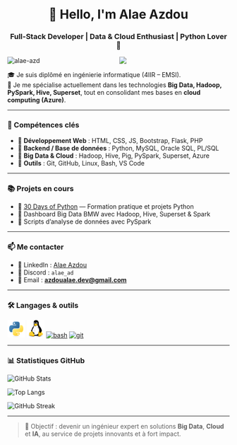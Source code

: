 <h1 align="center">👋 Hello, I'm Alae Azdou</h1>
<h3 align="center">Full-Stack Developer | Data & Cloud Enthusiast | Python Lover 🐍</h3>

<img align="right" width="250" src="https://github.com/alae-azd/alae-azd/assets/142126536/eb75b6b5-38b9-4cd0-a5a5-ec357e360331">

<p align="left">
  <img src="https://komarev.com/ghpvc/?username=alae-azd&label=Profile%20views&color=0e75b6&style=flat" alt="alae-azd" />
</p>

🎓 Je suis diplômé en ingénierie informatique (4IIR – EMSI). <br>
🚀 Je me spécialise actuellement dans les technologies **Big Data, Hadoop, PySpark, Hive, Superset**, tout en consolidant mes bases en **cloud computing (Azure)**. <br>

---

### 🧰 Compétences clés

- 🔹 **Développement Web** : HTML, CSS, JS, Bootstrap, Flask, PHP
- 🔹 **Backend / Base de données** : Python, MySQL, Oracle SQL, PL/SQL
- 🔹 **Big Data & Cloud** : Hadoop, Hive, Pig, PySpark, Superset, Azure
- 🔹 **Outils** : Git, GitHub, Linux, Bash, VS Code

---

### 📚 Projets en cours

- 📌 [30 Days of Python](https://github.com/alae-azd/Python_Training) — Formation pratique et projets Python
- 📌 Dashboard Big Data BMW avec Hadoop, Hive, Superset & Spark
- 📌 Scripts d’analyse de données avec PySpark

---

### 📫 Me contacter

- 💼 LinkedIn : [Alae Azdou](https://www.linkedin.com/in/alaeazdou)
- 💬 Discord : `alae_ad`
- 📧 Email : **azdoualae.dev@gmail.com**

---

### 🛠️ Langages & outils

<p align="left">
  <a href="https://www.python.org" target="_blank"><img src="https://raw.githubusercontent.com/devicons/devicon/master/icons/python/python-original.svg" alt="python" width="40" height="40"/></a>
  <a href="https://www.linux.org/" target="_blank"><img src="https://raw.githubusercontent.com/devicons/devicon/master/icons/linux/linux-original.svg" alt="linux" width="40" height="40"/></a>
  <a href="https://www.gnu.org/software/bash/" target="_blank"><img src="https://www.vectorlogo.zone/logos/gnu_bash/gnu_bash-icon.svg" alt="bash" width="40" height="40"/></a>
  <a href="https://git-scm.com/" target="_blank"><img src="https://www.vectorlogo.zone/logos/git-scm/git-scm-icon.svg" alt="git" width="40" height="40"/></a>
</p>

---

### 📊 Statistiques GitHub

<p align="left">
  <img src="https://github-readme-stats.vercel.app/api?username=alae-azd&show_icons=true&theme=default" alt="GitHub Stats" />
</p>
<p align="left">
  <img src="https://github-readme-stats.vercel.app/api/top-langs?username=alae-azd&layout=compact&show_icons=true&theme=default" alt="Top Langs" />
</p>
<p align="left">
  <img src="https://github-readme-streak-stats.herokuapp.com?user=alae-azd&theme=default" alt="GitHub Streak" />
</p>

---

> 🎯 Objectif : devenir un ingénieur expert en solutions **Big Data**, **Cloud** et **IA**, au service de projets innovants et à fort impact.

